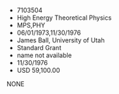 * 7103504
* High Energy Theoretical Physics
* MPS,PHY
* 06/01/1973,11/30/1976
* James Ball, University of Utah
* Standard Grant
*   name not available
* 11/30/1976
* USD 59,100.00

NONE